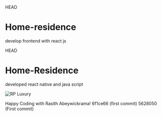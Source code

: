  HEAD
# Home-residence
develop frontend with react js

 HEAD
# Home-Residence
developed react native and java script

![RP Luxury](https://github.com/user-attachments/assets/09a7bd4a-496c-44cf-bf31-4b9bf87a5eca)

Happy Coding with Rasith Abeywickrama!
 6f1ce66 (first commit)
 5628050 (First commit)
